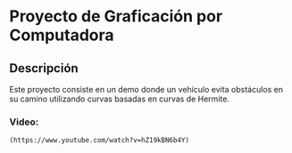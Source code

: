 # Proyecto de Graficación por Computadora

## Descripción
Este proyecto consiste en un demo donde un vehículo evita obstáculos en su camino utilizando curvas basadas en curvas de Hermite.

### Video:
```markdown
(https://www.youtube.com/watch?v=hZ19kBN6b4Y)